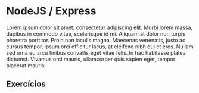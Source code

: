 # NodeJS / Express

Lorem ipsum dolor sit amet, consectetur adipiscing elit. Morbi lorem massa, dapibus in commodo vitae, scelerisque id mi. Aliquam at dolor non turpis pharetra porttitor. Proin non iaculis magna. Maecenas venenatis, justo ac cursus tempor, ipsum orci efficitur lacus, at eleifend nibh dui et eros. Nullam sed urna eu arcu finibus convallis eget vitae felis. In hac habitasse platea dictumst. Vivamus orci mauris, ullamcorper quis sapien eget, tempor placerat mauris.

## Exercícios


